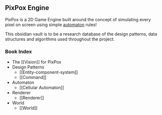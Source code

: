 ## PixPox Engine

PixPox is a 2D Game Engine built around the concept of simulating every pixel on screen using simple [automaton](https://en.wikipedia.org/wiki/Automaton) rules! 

This obsidian vault is to be a research database of the design patterns, data structures and algorithms used throughout the project.

### Book Index
- The [[Vision]] for PixPox
- Design Patterns
	- [[Entity-component-system]]
	- [[Command]]
- Automaton
	- [[Cellular Automaton]]
- Renderer
	- [[Renderer]]
- World
	- [[World]]